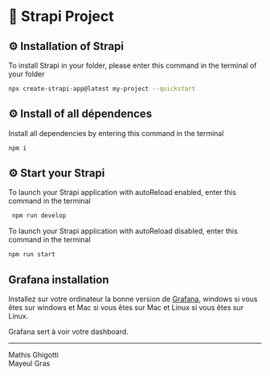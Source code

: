 # 🚀 Strapi Project

## ⚙️ Installation of Strapi

To install Strapi in your folder, please enter this command in the terminal of your folder

```bash
npx create-strapi-app@latest my-project --quickstart
```

## ⚙️ Install of all dépendences

Install all dependencies by entering this command in the terminal

````bash
npm i
````

## ⚙️ Start your Strapi

To launch your Strapi application with autoReload enabled, enter this command in the terminal

```bash
 npm run develop 
 ```

To launch your Strapi application with autoReload disabled, enter this command in the terminal

```bash
npm run start
```

## Grafana installation

Installez sur votre ordinateur la bonne version de [Grafana](https://grafana.com/docs/grafana/latest/setup-grafana/installation/), windows si vous êtes sur windows et Mac si vous êtes sur Mac et Linux si vous êtes sur Linux. 

Grafana sert à voir votre dashboard.


---
Mathis Ghigotti <br>
Mayeul Gras

